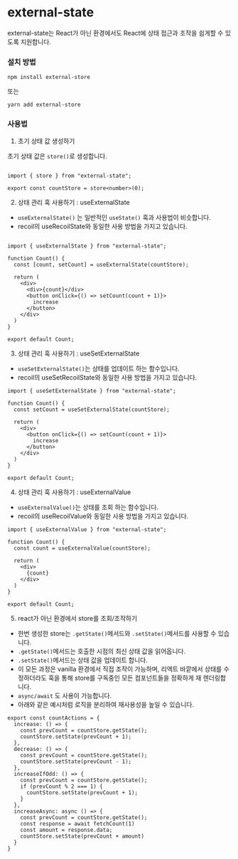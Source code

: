 # external-state

external-state는 React가 아닌 환경에서도 React에 상태 접근과 조작을 쉽게할 수 있도록 지원합니다.

### 설치 방법
```
npm install external-store
```
또는
```
yarn add external-store
```

### 사용법

1. 초기 상태 값 생성하기

초기 상태 값은 `store()`로 생성합니다.

```tsx

import { store } from "external-state";

export const countStore = store<number>(0);
```

2. 상태 관리 훅 사용하기 : useExternalState
- `useExternalState()` 는 일반적인 `useState()` 훅과 사용법이 비슷합니다.
- recoil의 useRecoilState와 동일한 사용 방법을 가지고 있습니다.

```tsx

import { useExternalState } from "external-state";

function Count() {
  const [count, setCount] = useExternalState(countStore);

  return (
    <div>
      <div>{count}</div>
      <button onClick={() => setCount(count + 1)}>
        increase
      </button>
    </div>
  )
}

export default Count;
```

3. 상태 관리 훅 사용하기 : useSetExternalState
- `useSetExternalState()`는 상태를 업데이트 하는 함수입니다.
- recoil의 useSetRecoilState와 동일한 사용 방법을 가지고 있습니다.

```tsx
import { useSetExternalState } from "external-state";

function Count() {
  const setCount = useSetExternalState(countStore);

  return (
    <div>
      <button onClick={() => setCount(count + 1)}>
        increase
      </button>
    </div>
  )
}

export default Count;
```

4. 상태 관리 훅 사용하기 : useExternalValue
- `useExternalValue()`는 상태를 조회 하는 함수입니다.
- recoil의 useRecoilValue와 동일한 사용 방법을 가지고 있습니다.

```tsx
import { useExternalValue } from "external-state";

function Count() {
  const count = useExternalValue(countStore);

  return (
    <div>
      {count}
    </div>
  )
}

export default Count;
```

5. react가 아닌 환경에서 store를 조회/조작하기
- 한번 생성한 store는 `.getState()`메서드와 `.setState()`메서드를 사용할 수 있습니다.
- `.getState()`메서드는 호출한 시점의 최신 상태 값을 읽어옵니다.
- `.setState()`메서드는 상태 값을 업데이트 합니다.
- 이 모든 과정은 vanilla 환경에서 직접 조작이 가능하며, 리액트 바깥에서 상태를 수정하더라도 훅을 통해 store를 구독중인 모든 컴포넌트들을 정확하게 재 렌더링합니다.
- `async/await` 도 사용이 가능합니다.
- 아래와 같은 예시처럼 로직을 분리하여 재사용성을 높일 수 있습니다.

```tsx
export const countActions = {
  increase: () => {
    const prevCount = countStore.getState();
    countStore.setState(prevCount + 1);
  },
  decrease: () => {
    const prevCount = countStore.getState();
    countStore.setState(prevCount - 1);
  },
  increaseIfOdd: () => {
    const prevCount = countStore.getState();
    if (prevCount % 2 === 1) {
      countStore.setState(prevCount + 1);
    }
  },
  increaseAsync: async () => {
    const prevCount = countStore.getState();
    const response = await fetchCount(1)
    const amount = response.data;
    countStore.setState(prevCount + amount)
  }
}
```

